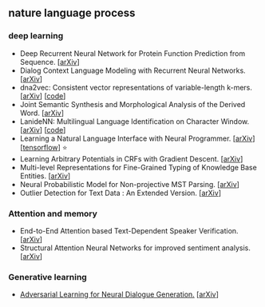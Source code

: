 ## nature language process

### deep learning

- Deep Recurrent Neural Network for Protein Function Prediction from Sequence. [[arXiv](https://arxiv.org/abs/1701.08318)]
- Dialog Context Language Modeling with Recurrent Neural Networks. [[arXiv](https://arxiv.org/abs/1701.04056)]
- dna2vec: Consistent vector representations of variable-length k-mers. [[arXiv](https://arxiv.org/abs/1701.06279)] [[code](https://pnpnpn.github.io/dna2vec/)]
- Joint Semantic Synthesis and Morphological Analysis of the Derived Word. [[arXiv](https://arxiv.org/abs/1701.00946)]
- LanideNN: Multilingual Language Identification on Character Window. [[arXiv](https://arxiv.org/abs/1701.03338)] [[code](https://github.com/tomkocmi/LanideNN)]
- Learning a Natural Language Interface with Neural Programmer. [[arXiv](https://arxiv.org/abs/1611.08945)] [[tensorflow](https://github.com/tensorflow/models/tree/master/neural_programmer)] :star:
- Learning Arbitrary Potentials in CRFs with Gradient Descent. [[arXiv](https://arxiv.org/abs/1701.06805)]
- Multi-level Representations for Fine-Grained Typing of Knowledge Base Entities. [[arXiv](https://arxiv.org/abs/1701.02025)]
- Neural Probabilistic Model for Non-projective MST Parsing. [[arXiv](https://arxiv.org/abs/1701.00874)]
- Outlier Detection for Text Data : An Extended Version. [[arXiv](https://128.84.21.199/abs/1701.01325v1)]


### Attention and memory 

- End-to-End Attention based Text-Dependent Speaker Verification. [[arXiv](https://arxiv.org/abs/1701.00562)]
- Structural Attention Neural Networks for improved sentiment analysis. [[arXiv](https://arxiv.org/abs/1701.01811)]

### Generative learning

- [Adversarial Learning for Neural Dialogue Generation.](https://zhuanlan.zhihu.com/p/25027693) [[arXiv](https://arxiv.org/abs/1701.06547)]